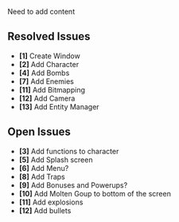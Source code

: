 Need to add content

## Resolved Issues ##
- **[1]** Create Window
- **[2]** Add Character
- **[4]** Add Bombs
- **[7]** Add Enemies
- **[11]** Add Bitmapping
- **[12]** Add Camera
- **[13]** Add Entity Manager

## Open Issues ##
- **[3]** Add functions to character
- **[5]** Add Splash screen
- **[6]** Add Menu?
- **[8]** Add Traps
- **[9]** Add Bonuses and Powerups?
- **[10]** Add Molten Goup to bottom of the screen
- **[11]** Add explosions
- **[12]** Add bullets
